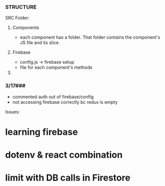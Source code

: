 ### STRUCTURE ###

SRC Folder: 

1. Components
    - each component has a folder. That folder contains the component's JS file and its slice.

2. Firebase
    - config.js -> firebase setup
    - file for each component's methods

3. 




### 3/17###
- commented auth out of firebase/config
- not accessing firebase correctly bc redux is empty




Issues: 
# learning firebase
# dotenv & react combination
# limit with DB calls in Firestore